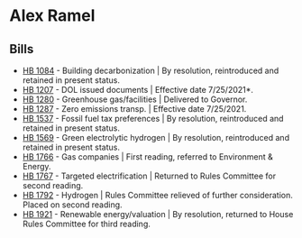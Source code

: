 # Alex Ramel
## Bills
* [HB 1084](/bill/2021-22/hb/1084/) - Building decarbonization | By resolution, reintroduced and retained in present status.
* [HB 1207](/bill/2021-22/hb/1207/) - DOL issued documents | Effective date 7/25/2021*.
* [HB 1280](/bill/2021-22/hb/1280/) - Greenhouse gas/facilities | Delivered to Governor.
* [HB 1287](/bill/2021-22/hb/1287/) - Zero emissions transp. | Effective date 7/25/2021.
* [HB 1537](/bill/2021-22/hb/1537/) - Fossil fuel tax preferences | By resolution, reintroduced and retained in present status.
* [HB 1569](/bill/2021-22/hb/1569/) - Green electrolytic hydrogen | By resolution, reintroduced and retained in present status.
* [HB 1766](/bill/2021-22/hb/1766/) - Gas companies | First reading, referred to Environment & Energy.
* [HB 1767](/bill/2021-22/hb/1767/) - Targeted electrification | Returned to Rules Committee for second reading.
* [HB 1792](/bill/2021-22/hb/1792/) - Hydrogen | Rules Committee relieved of further consideration.  Placed on second reading.
* [HB 1921](/bill/2021-22/hb/1921/) - Renewable energy/valuation | By resolution, returned to House Rules Committee for third reading.
